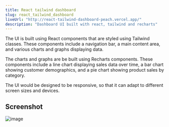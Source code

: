 ```yaml
---
title: React tailwind dashboard
slug: react_tailwind_dashboard
liveUrl: "http://react-tailwind-dashboard-peach.vercel.app/"
description: "Dashboard UI built with react, tailwind and recharts"
---
```


The UI is  built using React components that are styled using Tailwind classes. These components  include a navigation bar, a main content area, and various charts and graphs displaying data.

The charts and graphs are be built using Recharts components. These components include a line chart displaying sales data over time, a bar chart showing customer demographics, and a pie chart showing product sales by category.

The UI would be designed to be responsive, so that it can adapt to different screen sizes and devices.

## Screenshot

![image](https://user-images.githubusercontent.com/23126394/224562105-85826380-2b80-4217-8ac9-42ac856e4e57.png)


